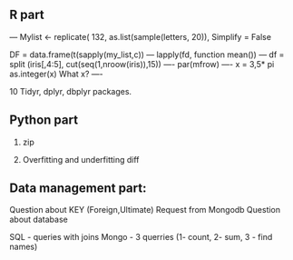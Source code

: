 ## R part
—
Mylist <- replicate(
132, 
as.list(sample(letters, 20)),
Simplify = False

DF = data.frame(t(sapply(my_list,c))
—
lapply(fd, function mean())
—
df = split (iris[,4:5], cut(seq(1,nroow(iris)),15))
—-
par(mfrow)
—-
x = 3,5* pi
as.integer(x)
What x?
—-

10 Tidyr, dplyr, dbplyr packages.


## Python part

1. zip

2. Overfitting and underfitting diff



## Data management part:

Question about KEY (Foreign,Ultimate)
Request from Mongodb
Question about database


SQL - queries with joins
Mongo  - 3 querries (1- count, 2- sum, 3 - find names)